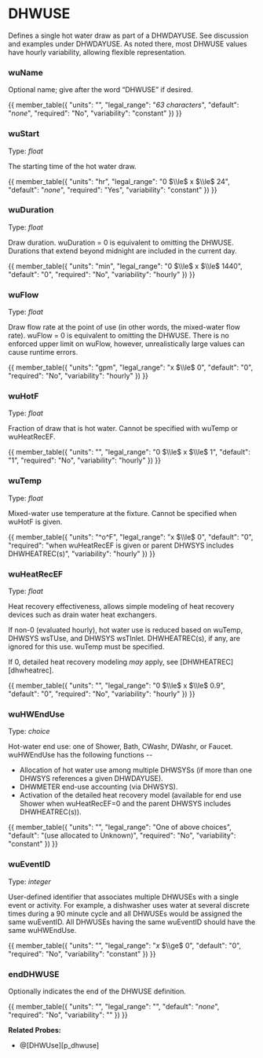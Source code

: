 # DHWUSE

Defines a single hot water draw as part of a DHWDAYUSE.  See discussion and examples under DHWDAYUSE. As noted there, most DHWUSE values have hourly variability, allowing flexible representation.

### wuName

Optional name; give after the word “DHWUSE” if desired.

{{
  member_table({
    "units": "",
    "legal_range": "*63 characters*", 
    "default": "*none*",
    "required": "No",
    "variability": "constant" 
  })
}}

### wuStart

Type: *float*

The starting time of the hot water draw.

{{
  member_table({
    "units": "hr",
    "legal_range": "0 $\\le$ x $\\le$ 24", 
    "default": "*none*",
    "required": "Yes",
    "variability": "constant" 
  })
}}

### wuDuration

Type: *float*

Draw duration.  wuDuration = 0 is equivalent to omitting the DHWUSE.
Durations that extend beyond midnight are included in the current day.

{{
  member_table({
    "units": "min",
    "legal_range": "0 $\\le$ x $\\le$ 1440", 
    "default": "0",
    "required": "No",
    "variability": "hourly" 
  })
}}

### wuFlow

Type: *float*

Draw flow rate at the point of use (in other words, the mixed-water flow rate).  wuFlow = 0 is equivalent to omitting the DHWUSE.  There is no enforced upper limit on wuFlow, however, unrealistically large values can cause runtime errors.

{{
  member_table({
    "units": "gpm",
    "legal_range": "x $\\le$ 0", 
    "default": "0",
    "required": "No",
    "variability": "hourly" 
  })
}}

### wuHotF

Type: *float*

Fraction of draw that is hot water.  Cannot be specified with wuTemp or wuHeatRecEF.

{{
  member_table({
    "units": "",
    "legal_range": "0 $\\le$ x $\\le$ 1", 
    "default": "1",
    "required": "No",
    "variability": "hourly" 
  })
}}

### wuTemp

Type: *float*

Mixed-water use temperature at the fixture. Cannot be specified when wuHotF is given.   

{{
  member_table({
    "units": "^o^F",
    "legal_range": "x $\\le$ 0", 
    "default": "0",
    "required": "when wuHeatRecEF is given or parent DHWSYS includes DHWHEATREC(s)",
    "variability": "hourly" 
  })
}}

### wuHeatRecEF

Type: *float*

Heat recovery effectiveness, allows simple modeling of heat recovery devices such as drain water heat exchangers.

If non-0 (evaluated hourly), hot water use is reduced based on wuTemp, DHWSYS wsTUse, and DHWSYS wsTInlet.  DHWHEATREC(s), if any, are ignored for this use.  wuTemp must be specified.

If 0, detailed heat recovery modeling *may* apply, see [DHWHEATREC][dhwheatrec].

{{
  member_table({
    "units": "",
    "legal_range": "0 $\\le$ x $\\le$ 0.9", 
    "default": "0",
    "required": "No",
    "variability": "hourly" 
  })
}}

### wuHWEndUse

Type: *choice*

Hot-water end use: one of Shower, Bath, CWashr, DWashr, or Faucet.  wuHWEndUse has the following functions --

 * Allocation of hot water use among multiple DHWSYSs (if more than one DHWSYS references a given DHWDAYUSE).
 * DHWMETER end-use accounting (via DHWSYS).
 * Activation of the detailed heat recovery model (available for end use Shower when wuHeatRecEF=0 and the parent DHWSYS includes DHWHEATREC(s)).

{{
  member_table({
    "units": "",
    "legal_range": "One of above choices", 
    "default": "(use allocated to Unknown)",
    "required": "No",
    "variability": "constant" 
  })
}}

### wuEventID

Type: *integer*

User-defined identifier that associates multiple DHWUSEs with a single event or activity.  For example, a dishwasher uses water at several discrete times during a 90 minute cycle and all DHWUSEs would be assigned the same wuEventID.  All DHWUSEs having the same wuEventID should have the same wuHWEndUse.

{{
  member_table({
    "units": "",
    "legal_range": "*x* $\\ge$ 0", 
    "default": "0",
    "required": "No",
    "variability": "constant" 
  })
}}

### endDHWUSE

Optionally indicates the end of the DHWUSE definition.

{{
  member_table({
    "units": "",
    "legal_range": "", 
    "default": "*none*",
    "required": "No",
    "variability": "" 
  })
}}

**Related Probes:**

- @[DHWUse][p_dhwuse]
